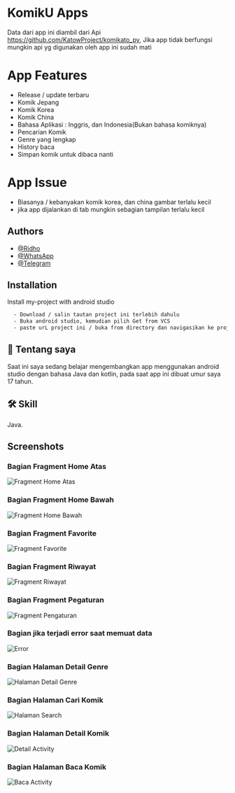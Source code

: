
# KomikU Apps

Data dari app ini diambil dari Api https://github.com/KatowProject/komikato_py,
Jika app tidak berfungsi mungkin api yg digunakan oleh app ini sudah mati

# App Features
- Release / update terbaru
- Komik Jepang
- Komik Korea
- Komik China
- Bahasa Aplikasi : Inggris, dan Indonesia(Bukan bahasa komiknya)
- Pencarian Komik 
- Genre yang lengkap
- History baca
- Simpan komik untuk dibaca nanti

# App Issue 
- Biasanya / kebanyakan komik korea, dan china gambar terlalu kecil
- jika app dijalankan di tab mungkin sebagian tampilan terlalu kecil

## Authors 

- [@Ridho](https://github.com/Ridhoardhiansyah7/)
- [@WhatsApp](https://api.whatsapp.com/send/?phone=0895323021645&text&type=phone_number&app_absent=0)
- [@Telegram](https://t.me/ridh704)






## Installation

Install my-project with android studio
```bash
  - Download / salin tautan project ini terlebih dahulu
  - Buka android studio, kemudian pilih Get from VCS
  - paste urL project ini / buka from directory dan navigasikan ke projek ini 
```

## 🚀 Tentang saya

Saat ini saya sedang belajar mengembangkan app menggunakan android studio dengan bahasa Java dan kotlin, pada saat app ini dibuat umur saya 17 tahun.

    
## 🛠 Skill
Java.

## Screenshots

### Bagian Fragment Home Atas
![Fragment Home Atas](/app/src/main/res/home_atas.png)

### Bagian Fragment Home Bawah
![Fragment Home Bawah](/app/src/main/res/home_bawah.png)

### Bagian Fragment Favorite
![Fragment Favorite](app/src/main/res/favorite.png)

### Bagian Fragment Riwayat
![Fragment Riwayat](app/src/main/res/riwayat.png)
 
### Bagian Fragment Pegaturan
![Fragment Pengaturan](app/src/main/res/pengaturan.png)

### Bagian jika terjadi error saat memuat data
![Error](app/src/main/res/Screenshot_20230529-011645.png)


### Bagian Halaman Detail Genre
![Halaman Detail Genre](app/src/main/res/halaman_detail_genre.png)

### Bagian Halaman Cari Komik
![Halaman Search](app/src/main/res/halaman_search.png)


### Bagian Halaman Detail Komik
![Detail Activity](app/src/main/res/halaman_detail.png)


### Bagian Halaman Baca Komik
![Baca Activity](app/src/main/res/halaman_baca.png)


